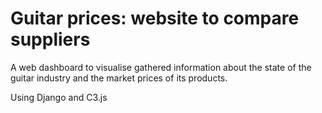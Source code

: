 # Guitar prices: website to compare suppliers

A web dashboard to visualise gathered information about the state of the guitar industry and the market prices of its products.

Using Django and C3.js

